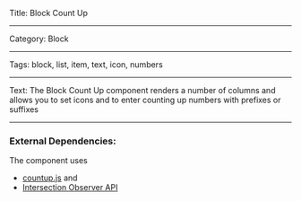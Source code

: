 Title: Block Count Up

---

Category: Block

---

Tags: block, list, item, text, icon, numbers

---

Text: The Block Count Up component renders a number of columns and allows you to set icons and to enter counting up numbers with prefixes or suffixes

---

### External Dependencies:

The component uses
- [countup.js](https://github.com/inorganik/CountUp.js) and
- [Intersection Observer API](https://developer.mozilla.org/en-US/docs/Web/API/Intersection_Observer_API)
